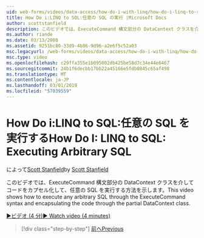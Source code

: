 ```yaml
---
uid: web-forms/videos/data-access/how-do-i-with-linq/how-do-i-linq-to-sql-executing-arbitrary-sql
title: How Do i:LINQ to SQL:任意の SQL の実行 |Microsoft Docs
author: scottstanfield
description: このビデオでは、ExecuteCommand 構文部分の DataContext クラスを介してコードをカプセル化して、任意の SQL を実行する方法を示します。
ms.author: riande
ms.date: 03/13/2008
ms.assetid: 9251bc80-33d9-4b86-9d96-a2e6f5c52a03
msc.legacyurl: /web-forms/videos/data-access/how-do-i-with-linq/how-do-i-linq-to-sql-executing-arbitrary-sql
msc.type: video
ms.openlocfilehash: c29ffa355e1b095002db425be58d7c34e44e6467
ms.sourcegitcommit: 24b1f6decbb17bb22a45166e5fdb0845c65af498
ms.translationtype: MT
ms.contentlocale: ja-JP
ms.lasthandoff: 03/01/2019
ms.locfileid: "57039559"
---
```

<a name="how-do-i-linq-to-sql-executing-arbitrary-sql"></a><span data-ttu-id="2b69e-103">How Do i:LINQ to SQL:任意の SQL を実行する</span><span class="sxs-lookup"><span data-stu-id="2b69e-103">How Do I: LINQ to SQL: Executing Arbitrary SQL</span></span>
====================
<span data-ttu-id="2b69e-104">によって[Scott Stanfield](https://github.com/scottstanfield)</span><span class="sxs-lookup"><span data-stu-id="2b69e-104">by [Scott Stanfield](https://github.com/scottstanfield)</span></span>

<span data-ttu-id="2b69e-105">このビデオでは、ExecuteCommand 構文部分の DataContext クラスを介してコードをカプセル化して、任意の SQL を実行する方法を示します。</span><span class="sxs-lookup"><span data-stu-id="2b69e-105">This video shows how to execute any arbitrary SQL through the ExecuteCommand syntax and encapsulating the code through the partial DataContext class.</span></span>

[<span data-ttu-id="2b69e-106">&#9654;ビデオ (4 分)</span><span class="sxs-lookup"><span data-stu-id="2b69e-106">&#9654; Watch video (4 minutes)</span></span>](https://channel9.msdn.com/Blogs/ASP-NET-Site-Videos/how-do-i-linq-to-sql-executing-arbitrary-sql)

> [!div class="step-by-step"]
> [<span data-ttu-id="2b69e-107">前へ</span><span class="sxs-lookup"><span data-stu-id="2b69e-107">Previous</span></span>](how-do-i-linq-to-sql-updating-with-stored-procedures.md)
